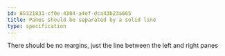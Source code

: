 ```yaml
---
id: 85321831-cf0e-4304-a4ef-dca43b23a665
title: Panes should be separated by a solid line
type: specification
---
```


There should be no margins, just the line between the left and right panes
